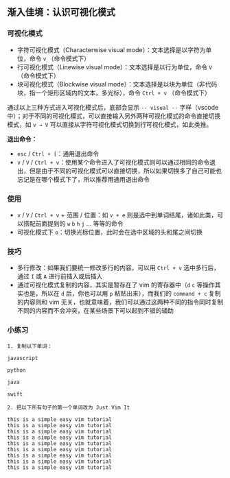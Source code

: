 ## 渐入佳境：认识可视化模式
### 可视化模式

  - 字符可视化模式（Characterwise visual mode）：文本选择是以字符为单位，命令 `v` （命令模式下）
  - 行可视化模式（Linewise visual mode）：文本选择是以行为单位，命令 `V` （命令模式下）
  - 块可视化模式（Blockwise visual mode）：文本选择是以块为单位（非代码块，指一个矩形区域内的文本，多光标），命令 `Ctrl + v` （命令模式下）

通过以上三种方式进入可视化模式后，底部会显示 `-- visual --` 字样（vscode中）；对于不同的可视化模式，可以直接输入另外两种可视化模式的命令直接切换模式，如 `v → V` 可以直接从字符可视化模式切换到行可视化模式，如此类推。

  **退出命令：**
  -  `esc` / `Ctrl + [`：通用退出命令
  - `v` / `V` / `Ctrl + v`：使用某个命令进入了可视化模式则可以通过相同的命令退出，但是由于不同的可视化模式可以直接切换，所以如果切换多了自己可能也忘记是在哪个模式下了，所以推荐用通用退出命令

### 使用

  - `v` / `V` / `Ctrl + v` + 范围 / 位置：如 `v + e` 则是选中到单词结尾，诸如此类，可以搭配前面提到的 `w` `b` `h` `j` ... 等等的命令
  - 可视化模式下 `o`：切换光标位置，此时会在选中区域的头和尾之间切换

### 技巧

  - 多行修改：如果我们要统一修改多行的内容，可以用 `Ctrl + v` 选中多行后，通过 `I` 或 `A` 进行前插入或后插入 
  - 通过可视化模式复制的内容，其实是暂存在了 vim 的寄存器中（`d` `c` 等操作其实也是，所以在 `d` 后，你也可以用 `p` 粘贴出来），而我们的 `command + c` 复制的内容则和 vim 无关，也就意味着，我们可以通过这两种不同的指令同时复制不同的内容而不会冲突，在某些场景下可以起到不错的辅助

### 小练习

```
1. 复制以下单词：

javascript

python

java

swift

2. 把以下所有句子的第一个单词改为 Just Vim It

this is a simple easy vim tutorial
this is a simple easy vim tutorial
this is a simple easy vim tutorial
this is a simple easy vim tutorial
this is a simple easy vim tutorial
this is a simple easy vim tutorial
this is a simple easy vim tutorial
this is a simple easy vim tutorial
this is a simple easy vim tutorial

```